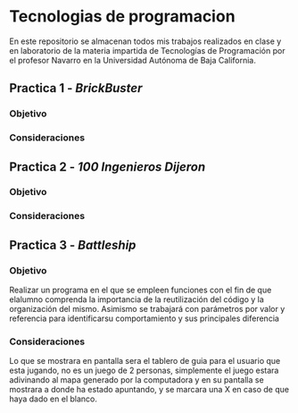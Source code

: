 # Tecnologias de programacion
En este repositorio se almacenan todos mis trabajos
realizados en clase y en laboratorio de la materia
impartida de Tecnologías de Programación por el 
profesor Navarro en la Universidad Autónoma de Baja 
California.

## Practica 1 - _BrickBuster_
### Objetivo
### Consideraciones
## Practica 2 - _100 Ingenieros Dijeron_
### Objetivo
### Consideraciones
## Practica 3 - _Battleship_
### Objetivo
Realizar un programa en el que se empleen funciones
con el fin de que elalumno comprenda la importancia
de la reutilización del código y la organización del 
mismo. Asimismo se trabajará con parámetros por valor
y referencia para identificarsu comportamiento y 
sus principales diferencia
### Consideraciones
Lo que se mostrara en pantalla sera el tablero de guia
para el usuario que esta jugando, no es un juego de 2
personas, simplemente el juego estara adivinando al mapa
generado por la computadora y en su pantalla se mostrara
a donde ha estado apuntando, y se marcara una X en caso
de que haya dado en el blanco.